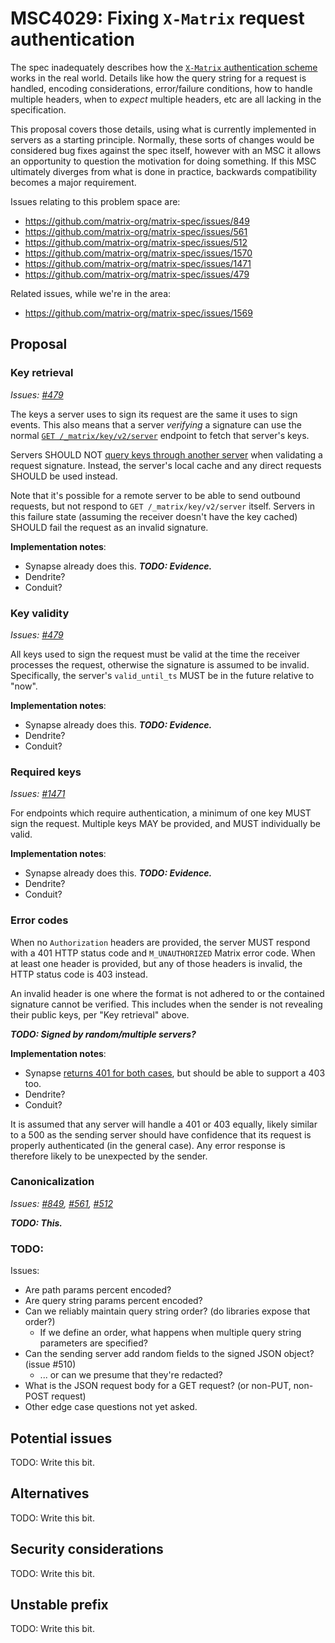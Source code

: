 # MSC4029: Fixing `X-Matrix` request authentication

The spec inadequately describes how the [`X-Matrix` authentication scheme](https://spec.matrix.org/v1.9/server-server-api/#authentication)
works in the real world. Details like how the query string for a request is handled, encoding
considerations, error/failure conditions, how to handle multiple headers, when to *expect* multiple
headers, etc are all lacking in the specification.

This proposal covers those details, using what is currently implemented in servers as a starting
principle. Normally, these sorts of changes would be considered bug fixes against the spec itself,
however with an MSC it allows an opportunity to question the motivation for doing something. If
this MSC ultimately diverges from what is done in practice, backwards compatibility becomes a major
requirement.

Issues relating to this problem space are:

* https://github.com/matrix-org/matrix-spec/issues/849
* https://github.com/matrix-org/matrix-spec/issues/561
* https://github.com/matrix-org/matrix-spec/issues/512
* https://github.com/matrix-org/matrix-spec/issues/1570
* https://github.com/matrix-org/matrix-spec/issues/1471
* https://github.com/matrix-org/matrix-spec/issues/479

Related issues, while we're in the area:
* https://github.com/matrix-org/matrix-spec/issues/1569

## Proposal

### Key retrieval

*Issues: [#479](https://github.com/matrix-org/matrix-spec/issues/479)*

The keys a server uses to sign its request are the same it uses to sign events. This also means that
a server *verifying* a signature can use the normal [`GET /_matrix/key/v2/server`](https://spec.matrix.org/v1.9/server-server-api/#get_matrixkeyv2server)
endpoint to fetch that server's keys.

Servers SHOULD NOT [query keys through another server](https://spec.matrix.org/v1.9/server-server-api/#querying-keys-through-another-server)
when validating a request signature. Instead, the server's local cache and any direct requests SHOULD
be used instead.

Note that it's possible for a remote server to be able to send outbound requests, but not respond to
`GET /_matrix/key/v2/server` itself. Servers in this failure state (assuming the receiver doesn't
have the key cached) SHOULD fail the request as an invalid signature.

**Implementation notes**:

* Synapse already does this. ***TODO: Evidence.***
* Dendrite?
* Conduit?

### Key validity

*Issues: [#479](https://github.com/matrix-org/matrix-spec/issues/479)*

All keys used to sign the request must be valid at the time the receiver processes the request,
otherwise the signature is assumed to be invalid. Specifically, the server's `valid_until_ts` MUST
be in the future relative to "now".

**Implementation notes**:

* Synapse already does this. ***TODO: Evidence.***
* Dendrite?
* Conduit?


### Required keys

*Issues: [#1471](https://github.com/matrix-org/matrix-spec/issues/1471)*

For endpoints which require authentication, a minimum of one key MUST sign the request. Multiple keys
MAY be provided, and MUST individually be valid.

**Implementation notes**:

* Synapse already does this. ***TODO: Evidence.***
* Dendrite?
* Conduit?

### Error codes

When no `Authorization` headers are provided, the server MUST respond with a 401 HTTP status code
and `M_UNAUTHORIZED` Matrix error code. When at least one header is provided, but any of those
headers is invalid, the HTTP status code is 403 instead.

An invalid header is one where the format is not adhered to or the contained signature cannot be
verified. This includes when the sender is not revealing their public keys, per "Key retrieval" above.

***TODO: Signed by random/multiple servers?***

**Implementation notes**:

* Synapse [returns 401 for both cases](https://github.com/matrix-org/synapse/blob/v1.97.0/synapse/crypto/keyring.py#L340-L350),
  but should be able to support a 403 too.
* Dendrite?
* Conduit?

It is assumed that any server will handle a 401 or 403 equally, likely similar to a 500 as the sending
server should have confidence that its request is properly authenticated (in the general case). Any
error response is therefore likely to be unexpected by the sender.

### Canonicalization

*Issues: [#849](https://github.com/matrix-org/matrix-spec/issues/849),
[#561](https://github.com/matrix-org/matrix-spec/issues/561),
[#512](https://github.com/matrix-org/matrix-spec/issues/512)*

***TODO: This.***

### TODO:

Issues:
* Are path params percent encoded?
* Are query string params percent encoded?
* Can we reliably maintain query string order? (do libraries expose that order?)
  * If we define an order, what happens when multiple query string parameters are specified?
* Can the sending server add random fields to the signed JSON object? (issue #510)
  * ... or can we presume that they're redacted?
* What is the JSON request body for a GET request? (or non-PUT, non-POST request)
* Other edge case questions not yet asked.

## Potential issues

TODO: Write this bit.

## Alternatives

TODO: Write this bit.

## Security considerations

TODO: Write this bit.

## Unstable prefix

TODO: Write this bit.
